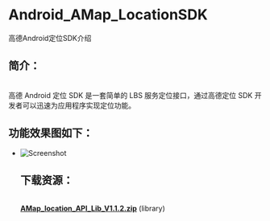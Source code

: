 Android_AMap_LocationSDK
========================

高德Android定位SDK介绍
<br /><h2> 简介：</h2>
<br />高德 Android 定位 SDK 是一套简单的 LBS 服务定位接口，通过高德定位 SDK 开发者可以迅速为应用程序实现定位功能。
<br /><h2>功能效果图如下：</h2>
* ![Screenshot](https://raw.githubusercontent.com/amapapi/Android_AMap_LocationSDK/master/%E5%AE%9A%E4%BD%8D%E5%9B%BE%E7%89%87.jpg)
<br /> <h2>下载资源：</h2>
<br />**[AMap_location_API_Lib_V1.1.2.zip](http://developer.amap.com/wp-content/uploads/2014/06/AMap_location_API_Lib_V1.1.2.zip)** (library)
